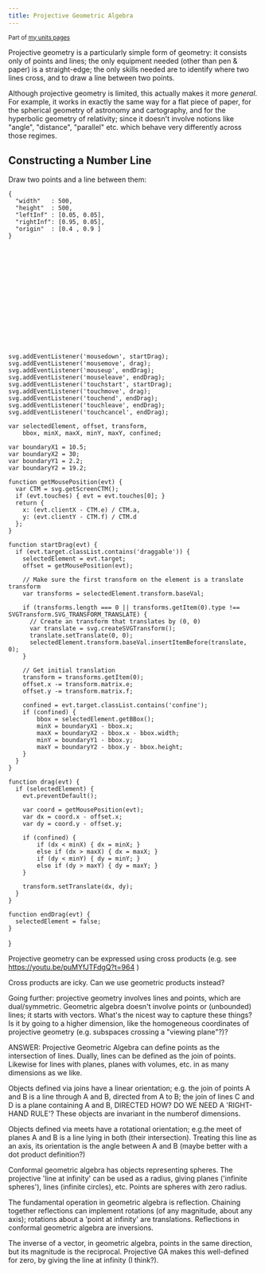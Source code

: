 ```yaml
---
title: Projective Geometric Algebra
---
```


<small>Part of [my units pages](/projects/units)</small>

Projective geometry is a particularly simple form of geometry: it consists only
of points and lines; the only equipment needed (other than pen & paper) is a
straight-edge; the only skills needed are to identify where two lines cross, and
to draw a line between two points.

Although projective geometry is limited, this actually makes it more *general*.
For example, it works in exactly the same way for a flat piece of paper, for the
spherical geometry of astronomy and cartography, and for the hyperbolic geometry
of relativity; since it doesn't involve notions like "angle", "distance",
"parallel" etc. which behave very differently across those regimes.

## Constructing a Number Line ##

Draw two points and a line between them:

```{pipe="cat > params.json"}
{
  "width"   : 500,
  "height"  : 500,
  "leftInf" : [0.05, 0.05],
  "rightInf": [0.95, 0.05],
  "origin"  : [0.4 , 0.9 ]
}
```

<svg width="300" height="200">
  <script>
  function makeDraggable(evt) {
    var svg = evt.target;

    svg.addEventListener('mousedown', startDrag);
    svg.addEventListener('mousemove', drag);
    svg.addEventListener('mouseup', endDrag);
    svg.addEventListener('mouseleave', endDrag);
    svg.addEventListener('touchstart', startDrag);
    svg.addEventListener('touchmove', drag);
    svg.addEventListener('touchend', endDrag);
    svg.addEventListener('touchleave', endDrag);
    svg.addEventListener('touchcancel', endDrag);

    var selectedElement, offset, transform,
        bbox, minX, maxX, minY, maxY, confined;

    var boundaryX1 = 10.5;
    var boundaryX2 = 30;
    var boundaryY1 = 2.2;
    var boundaryY2 = 19.2;

    function getMousePosition(evt) {
      var CTM = svg.getScreenCTM();
      if (evt.touches) { evt = evt.touches[0]; }
      return {
        x: (evt.clientX - CTM.e) / CTM.a,
        y: (evt.clientY - CTM.f) / CTM.d
      };
    }

    function startDrag(evt) {
      if (evt.target.classList.contains('draggable')) {
        selectedElement = evt.target;
        offset = getMousePosition(evt);

        // Make sure the first transform on the element is a translate transform
        var transforms = selectedElement.transform.baseVal;

        if (transforms.length === 0 || transforms.getItem(0).type !== SVGTransform.SVG_TRANSFORM_TRANSLATE) {
          // Create an transform that translates by (0, 0)
          var translate = svg.createSVGTransform();
          translate.setTranslate(0, 0);
          selectedElement.transform.baseVal.insertItemBefore(translate, 0);
        }

        // Get initial translation
        transform = transforms.getItem(0);
        offset.x -= transform.matrix.e;
        offset.y -= transform.matrix.f;

        confined = evt.target.classList.contains('confine');
        if (confined) {
            bbox = selectedElement.getBBox();
            minX = boundaryX1 - bbox.x;
            maxX = boundaryX2 - bbox.x - bbox.width;
            minY = boundaryY1 - bbox.y;
            maxY = boundaryY2 - bbox.y - bbox.height;
        }
      }
    }

    function drag(evt) {
      if (selectedElement) {
        evt.preventDefault();

        var coord = getMousePosition(evt);
        var dx = coord.x - offset.x;
        var dy = coord.y - offset.y;

        if (confined) {
            if (dx < minX) { dx = minX; }
            else if (dx > maxX) { dx = maxX; }
            if (dy < minY) { dy = minY; }
            else if (dy > maxY) { dy = maxY; }
        }

        transform.setTranslate(dx, dy);
      }
    }

    function endDrag(evt) {
      selectedElement = false;
    }
  }
  </script>
  <line x1="0" y1="10" x2="110" y2="10" stroke="black" />
  <circle cx="10"  cy="10" r="5" />
  <circle cx="100" cy="10" r="5" />
</svg>


Projective geometry can be expressed using cross products
(e.g. see https://youtu.be/puMYfJTFdgQ?t=964 )

Cross products are icky. Can we use geometric products instead?

Going further: projective geometry involves lines and points, which are
dual/symmetric.  Geometric algebra doesn't involve points or (unbounded) lines;
it starts with vectors.  What's the nicest way to capture these things? Is it by
going to a higher dimension, like the homogeneous coordinates of projective
geometry (e.g. subspaces crossing a "viewing plane"?)?

ANSWER: Projective Geometric Algebra can define points as the intersection of
lines. Dually, lines can be defined as the join of points. Likewise for lines
with planes, planes with volumes, etc. in as many dimensions as we like.

Objects defined via joins have a linear orientation; e.g. the join of points A
and B is a line through A and B, directed from A to B; the join of lines C and D
is a plane containing A and B, DIRECTED HOW? DO WE NEED A 'RIGHT-HAND RULE'?
These objects are invariant in the numberof dimensions.

Objects defined via meets have a rotational orientation; e.g.the meet of planes
A and B is a line lying in both (their intersection). Treating this line as an
axis, its orientation is the angle between A and B (maybe better with a dot
product definition?)

Conformal geometric algebra has objects representing spheres. The projective
'line at infinity' can be used as a radius, giving planes ('infinite spheres'),
lines (infinite circles), etc. Points are spheres with zero radius.

The fundamental operation in geometric algebra is reflection. Chaining together
reflections can implement rotations (of any magnitude, about any axis);
rotations about a 'point at infinity' are translations. Reflections in conformal
geometric algebra are inversions.

The inverse of a vector, in geometric algebra, points in the same direction, but
its magnitude is the reciprocal. Projective GA makes this well-defined for zero,
by giving the line at infinity (I think?).
